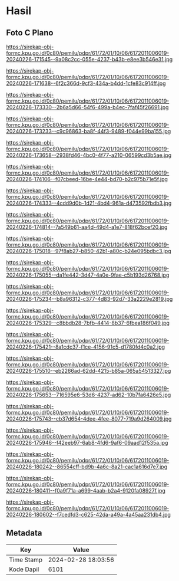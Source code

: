 # Hasil

## Foto C Plano

https://sirekap-obj-formc.kpu.go.id/0c80/pemilu/pdpr/61/72/01/10/06/6172011006019-20240226-171545--9a08c2cc-055e-4237-b43b-e8ee3b546e31.jpg

https://sirekap-obj-formc.kpu.go.id/0c80/pemilu/pdpr/61/72/01/10/06/6172011006019-20240226-171638--6f2c366d-9cf3-434a-b4dd-1cfe83c914ff.jpg

https://sirekap-obj-formc.kpu.go.id/0c80/pemilu/pdpr/61/72/01/10/06/6172011006019-20240226-173330--2b6a5d66-54f6-499a-b4ec-7faf45f26691.jpg

https://sirekap-obj-formc.kpu.go.id/0c80/pemilu/pdpr/61/72/01/10/06/6172011006019-20240226-173233--c9c96863-ba8f-44f3-9489-f044e99ba155.jpg

https://sirekap-obj-formc.kpu.go.id/0c80/pemilu/pdpr/61/72/01/10/06/6172011006019-20240226-173658--2938fd46-4bc0-4f77-a210-06599cd3b5ae.jpg

https://sirekap-obj-formc.kpu.go.id/0c80/pemilu/pdpr/61/72/01/10/06/6172011006019-20240226-174106--f07cbeed-16be-4e44-bd70-b2c975b71e5f.jpg

https://sirekap-obj-formc.kpu.go.id/0c80/pemilu/pdpr/61/72/01/10/06/6172011006019-20240226-174333--4cdd9d0b-1d21-4bd4-961a-d473592fbdb3.jpg

https://sirekap-obj-formc.kpu.go.id/0c80/pemilu/pdpr/61/72/01/10/06/6172011006019-20240226-174814--7a549b61-aa4d-49d4-a1e7-818f62bcef20.jpg

https://sirekap-obj-formc.kpu.go.id/0c80/pemilu/pdpr/61/72/01/10/06/6172011006019-20240226-175018--97f8ab27-b850-42b1-a80c-b24e095bdbc3.jpg

https://sirekap-obj-formc.kpu.go.id/0c80/pemilu/pdpr/61/72/01/10/06/6172011006019-20240226-175055--da1fe442-3d47-4a0e-9fae-c5b193d26768.jpg

https://sirekap-obj-formc.kpu.go.id/0c80/pemilu/pdpr/61/72/01/10/06/6172011006019-20240226-175234--b8a96312-c377-4d83-92d7-33a2229e2819.jpg

https://sirekap-obj-formc.kpu.go.id/0c80/pemilu/pdpr/61/72/01/10/06/6172011006019-20240226-175329--c8bbdb28-7bfb-4414-8b37-6fbea186f049.jpg

https://sirekap-obj-formc.kpu.go.id/0c80/pemilu/pdpr/61/72/01/10/06/6172011006019-20240226-175421--8a1cdc37-f1ce-4156-91c5-d1780fd4c0a2.jpg

https://sirekap-obj-formc.kpu.go.id/0c80/pemilu/pdpr/61/72/01/10/06/6172011006019-20240226-175510--eb2266ad-62dd-4215-b85a-065a54513327.jpg

https://sirekap-obj-formc.kpu.go.id/0c80/pemilu/pdpr/61/72/01/10/06/6172011006019-20240226-175653--716595e6-53d6-4237-ad62-10b7fa6426e5.jpg

https://sirekap-obj-formc.kpu.go.id/0c80/pemilu/pdpr/61/72/01/10/06/6172011006019-20240226-175743--cb37d654-4dee-4fee-8077-719a9d264009.jpg

https://sirekap-obj-formc.kpu.go.id/0c80/pemilu/pdpr/61/72/01/10/06/6172011006019-20240226-175946--f42eeb97-6ab8-4fd6-9af6-09aad12f535a.jpg

https://sirekap-obj-formc.kpu.go.id/0c80/pemilu/pdpr/61/72/01/10/06/6172011006019-20240226-180242--86554cff-bd9b-4a6c-8a21-cac1a616d7e7.jpg

https://sirekap-obj-formc.kpu.go.id/0c80/pemilu/pdpr/61/72/01/10/06/6172011006019-20240226-180411--f0a9f71a-a699-4aab-b2a4-9120fa08927f.jpg

https://sirekap-obj-formc.kpu.go.id/0c80/pemilu/pdpr/61/72/01/10/06/6172011006019-20240226-180602--f7cedfd3-c625-42da-a49a-4a45aa231db4.jpg


## Metadata

| Key        | Value               |
| ---------- | ------------------- |
| Time Stamp | 2024-02-28 18:03:56 |
| Kode Dapil | 6101                |



